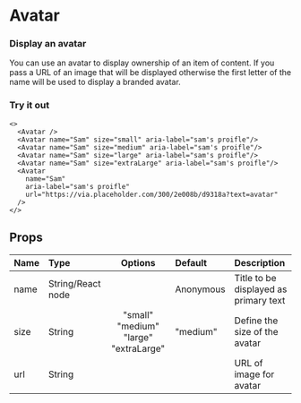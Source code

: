# Avatar

### Display an avatar

You can use an avatar to display ownership of an item of content. If you pass a URL of an image that will be displayed otherwise the first letter of the name will be used to display a branded avatar.

### Try it out

```.tsx
<>
  <Avatar />
  <Avatar name="Sam" size="small" aria-label="sam's proifle"/>
  <Avatar name="Sam" size="medium" aria-label="sam's proifle"/>
  <Avatar name="Sam" size="large" aria-label="sam's proifle"/>
  <Avatar name="Sam" size="extraLarge" aria-label="sam's proifle"/>
  <Avatar
    name="Sam"
    aria-label="sam's proifle"
    url="https://via.placeholder.com/300/2e008b/d9318a?text=avatar"
  />
</>
```

## Props

| Name | Type              |                Options                | Default   | Description                           |
| :--- | :---------------- | :-----------------------------------: | :-------- | :------------------------------------ |
| name | String/React node |                                       | Anonymous | Title to be displayed as primary text |
| size | String            | "small" "medium" "large" "extraLarge" | "medium"  | Define the size of the avatar         |
| url  | String            |                                       |           | URL of image for avatar               |
